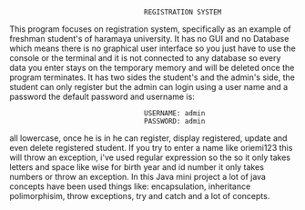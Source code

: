                                      REGISTRATION SYSTEM

This program focuses on registration system, specifically as an example of freshman student's of
haramaya university.
It has no GUI and no Database which means there is no graphical user interface so you just have to use the console or the terminal and it is not connected to any database so every data you enter stays on the temporary memory and will be deleted once the program terminates.
It has two sides the student's and the admin's side, the student can only register but the admin can login using a user name and a password the default password and username is:

                                     USERNAME: admin
                                     PASSWORD: admin

 all lowercase, once he is in he can register, display registered, update and even delete registered student. If you try to enter a name like oriemi123 this will throw an exception, i've used regular expression so the so it only takes letters and space like wise for birth year and id number it only takes numbers or throw an exception.
 In this Java mini project a lot of java concepts have been used things like: encapsulation, inheritance
 polimorphisim, throw exceptions, try and catch and a lot of concepts.


